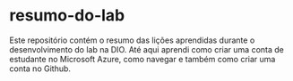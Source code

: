 # resumo-do-lab
Este repositório contém o resumo das lições aprendidas durante o desenvolvimento do lab na DIO.
Até aqui aprendi como criar uma conta de estudante no Microsoft Azure, como navegar e também como criar uma conta no Github.
